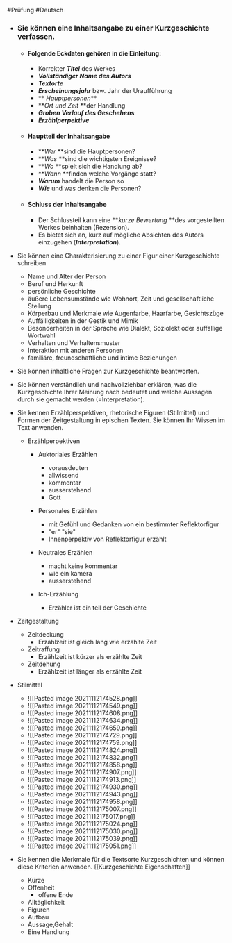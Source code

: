 #Prüfung #Deutsch 
- ### Sie können eine Inhaltsangabe zu einer Kurzgeschichte verfassen.
	- #### Folgende Eckdaten gehören in die Einleitung:
		-   Korrekter **_Titel_** des Werkes
		-   **_Vollständiger Name des Autors_**
		-   **_Textorte_**
		-   **_Erscheinungsjahr_** bzw. Jahr der Uraufführung
		-  ** _Hauptpersonen_**
		-   **_Ort und Zeit_ **der Handlung
		-   **_Groben Verlauf des Geschehens_**
		-   **_Erzählperpektive_**
	- #### Hauptteil der Inhaltsangabe
		-   **_Wer_ **sind die Hauptpersonen?
		-   **_Was_ **sind die wichtigsten Ereignisse?
		-   **_Wo_ **spielt sich die Handlung ab?
		-   **_Wann_ **finden welche Vorgänge statt?
		-   **_Warum_** handelt die Person so
		-   **_Wie_** und was denken die Personen?
	- #### Schluss der Inhaltsangabe
		-   Der Schlussteil kann eine **_kurze Bewertung_ **des vorgestellten Werkes beinhalten (Rezension).
		-   Es bietet sich an, kurz auf mögliche Absichten des Autors einzugehen (**_Interpretation_**).




- Sie können eine Charakterisierung zu einer Figur einer Kurzgeschichte schreiben
	-   Name und Alter der Person
	-   Beruf und Herkunft
	-   persönliche Geschichte
	-   äußere Lebensumstände wie Wohnort, Zeit und gesellschaftliche Stellung
	-   Körperbau und Merkmale wie Augenfarbe, Haarfarbe, Gesichtszüge
	-   Auffälligkeiten in der Gestik und Mimik
	-   Besonderheiten in der Sprache wie Dialekt, Soziolekt oder auffällige Wortwahl
	-   Verhalten und Verhaltensmuster
	-   Interaktion mit anderen Personen
	-   familiäre, freundschaftliche und intime Beziehungen


- Sie können inhaltliche Fragen zur Kurzgeschichte beantworten.

- Sie können verständlich und nachvollziehbar erklären, was die Kurzgeschichte Ihrer Meinung nach bedeutet und welche Aussagen durch sie gemacht werden (=Interpretation).

- Sie kennen Erzählperspektiven, rhetorische Figuren (Stilmittel) und Formen der Zeitgestaltung in epischen Texten. Sie können Ihr Wissen im Text anwenden.

	- Erzählperpektiven
		- Auktoriales Erzählen
			- vorausdeuten
			- allwissend
			- kommentar
			- ausserstehend
			- Gott


		- Personales Erzählen
			- mit Gefühl und Gedanken von ein bestimmter Reflektorfigur
			- "er" "sie"
			- Innenperpektiv von Reflektorfigur erzählt


		- Neutrales Erzählen 
			- macht keine kommentar
			- wie ein kamera
			- ausserstehend


		- Ich-Erzählung
			- Erzähler ist ein teil der Geschichte
- Zeitgestaltung
	- Zeitdeckung
		- Erzählzeit ist gleich lang wie erzählte Zeit
	- Zeitraffung
		- Erzählzeit ist  kürzer als erzählte Zeit
	- Zeitdehung
		- Erzählzeit ist  länger als erzählte Zeit
 

- Stilmittel
	- ![[Pasted image 20211112174528.png]]
	- ![[Pasted image 20211112174549.png]]
	- ![[Pasted image 20211112174608.png]]
	- ![[Pasted image 20211112174634.png]]
	- ![[Pasted image 20211112174659.png]]
	- ![[Pasted image 20211112174729.png]]	
	- ![[Pasted image 20211112174759.png]]
	- ![[Pasted image 20211112174824.png]]
	- ![[Pasted image 20211112174832.png]]
	- ![[Pasted image 20211112174858.png]]
	- ![[Pasted image 20211112174907.png]]
	- ![[Pasted image 20211112174913.png]]
	- ![[Pasted image 20211112174930.png]]
	- ![[Pasted image 20211112174943.png]]
	- ![[Pasted image 20211112174958.png]]
	- ![[Pasted image 20211112175007.png]]
	- ![[Pasted image 20211112175017.png]]
	- ![[Pasted image 20211112175024.png]]
	- ![[Pasted image 20211112175030.png]]
	- ![[Pasted image 20211112175039.png]]
	- ![[Pasted image 20211112175051.png]]





- Sie kennen die Merkmale für die Textsorte Kurzgeschichten und können diese Kriterien anwenden. [[Kurzgeschichte Eigenschaften]]
	- Kürze
	- Offenheit
		- offene Ende
	- Alltäglichkeit
	- Figuren
	- Aufbau
	- Aussage,Gehalt
	- Eine Handlung

